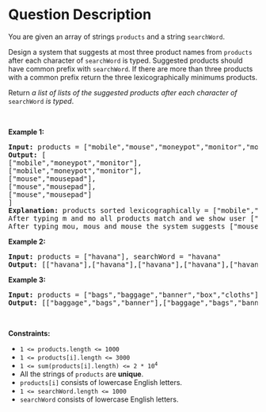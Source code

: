 # Question Description

<p>You are given an array of strings <code>products</code> and a string <code>searchWord</code>.</p>

<p>Design a system that suggests at most three product names from <code>products</code> after each character of <code>searchWord</code> is typed. Suggested products should have common prefix with <code>searchWord</code>. If there are more than three products with a common prefix return the three lexicographically minimums products.</p>

<p>Return <em>a list of lists of the suggested products after each character of </em><code>searchWord</code><em> is typed</em>.</p>

<p>&nbsp;</p>
<p><strong>Example 1:</strong></p>

<pre>
<strong>Input:</strong> products = [&quot;mobile&quot;,&quot;mouse&quot;,&quot;moneypot&quot;,&quot;monitor&quot;,&quot;mousepad&quot;], searchWord = &quot;mouse&quot;
<strong>Output:</strong> [
[&quot;mobile&quot;,&quot;moneypot&quot;,&quot;monitor&quot;],
[&quot;mobile&quot;,&quot;moneypot&quot;,&quot;monitor&quot;],
[&quot;mouse&quot;,&quot;mousepad&quot;],
[&quot;mouse&quot;,&quot;mousepad&quot;],
[&quot;mouse&quot;,&quot;mousepad&quot;]
]
<strong>Explanation:</strong> products sorted lexicographically = [&quot;mobile&quot;,&quot;moneypot&quot;,&quot;monitor&quot;,&quot;mouse&quot;,&quot;mousepad&quot;]
After typing m and mo all products match and we show user [&quot;mobile&quot;,&quot;moneypot&quot;,&quot;monitor&quot;]
After typing mou, mous and mouse the system suggests [&quot;mouse&quot;,&quot;mousepad&quot;]
</pre>

<p><strong>Example 2:</strong></p>

<pre>
<strong>Input:</strong> products = [&quot;havana&quot;], searchWord = &quot;havana&quot;
<strong>Output:</strong> [[&quot;havana&quot;],[&quot;havana&quot;],[&quot;havana&quot;],[&quot;havana&quot;],[&quot;havana&quot;],[&quot;havana&quot;]]
</pre>

<p><strong>Example 3:</strong></p>

<pre>
<strong>Input:</strong> products = [&quot;bags&quot;,&quot;baggage&quot;,&quot;banner&quot;,&quot;box&quot;,&quot;cloths&quot;], searchWord = &quot;bags&quot;
<strong>Output:</strong> [[&quot;baggage&quot;,&quot;bags&quot;,&quot;banner&quot;],[&quot;baggage&quot;,&quot;bags&quot;,&quot;banner&quot;],[&quot;baggage&quot;,&quot;bags&quot;],[&quot;bags&quot;]]
</pre>

<p>&nbsp;</p>
<p><strong>Constraints:</strong></p>

<ul>
	<li><code>1 &lt;= products.length &lt;= 1000</code></li>
	<li><code>1 &lt;= products[i].length &lt;= 3000</code></li>
	<li><code>1 &lt;= sum(products[i].length) &lt;= 2 * 10<sup>4</sup></code></li>
	<li>All the strings of <code>products</code> are <strong>unique</strong>.</li>
	<li><code>products[i]</code> consists of lowercase English letters.</li>
	<li><code>1 &lt;= searchWord.length &lt;= 1000</code></li>
	<li><code>searchWord</code> consists of lowercase English letters.</li>
</ul>
